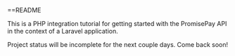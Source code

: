 ==README

This is a PHP integration tutorial for getting started with the PromisePay API in the context of a Laravel application.

Project status will be incomplete for the next couple days. Come back soon!